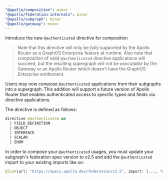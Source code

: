 ```yaml
---
"@apollo/composition": minor
"@apollo/federation-internals": minor
"@apollo/subgraph": minor
"@apollo/gateway": minor
---
```


Introduce the new `@authenticated` directive for composition

> Note that this directive will only be _fully_ supported by the Apollo Router as a GraphOS Enterprise feature at runtime. Also note that _composition_ of valid `@authenticated` directive applications will succeed, but the resulting supergraph will not be _executable_ by the Gateway or an Apollo Router which doesn't have the GraphOS Enterprise entitlement.

Users may now compose `@authenticated` applications from their subgraphs into a supergraph. This addition will support a future version of Apollo Router that enables authenticated access to specific types and fields via directive applications.

The directive is defined as follows:

```graphql
directive @authenticated on
  | FIELD_DEFINITION
  | OBJECT
  | INTERFACE
  | SCALAR
  | ENUM
```

In order to compose your `@authenticated` usages, you must update your subgraph's federation spec version to v2.5 and add the `@authenticated` import to your existing imports like so:
```graphql
@link(url: "https://specs.apollo.dev/federation/v2.5", import: [..., "@authenticated"])
```